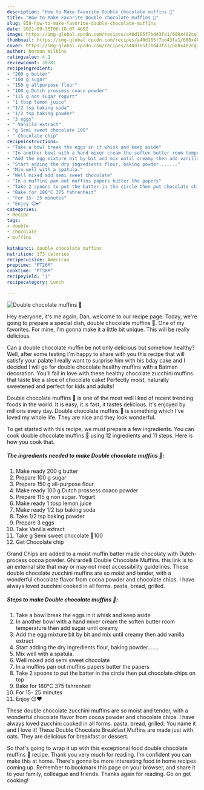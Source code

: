 ```yaml
---
description: "How to Make Favorite Double chocolate muffins 🍫"
title: "How to Make Favorite Double chocolate muffins 🍫"
slug: 859-how-to-make-favorite-double-chocolate-muffins
date: 2021-09-30T06:18:07.469Z
image: https://img-global.cpcdn.com/recipes/a40d165f7bd43fa1/680x482cq70/double-chocolate-muffins-recipe-main-photo.jpg
thumbnail: https://img-global.cpcdn.com/recipes/a40d165f7bd43fa1/680x482cq70/double-chocolate-muffins-recipe-main-photo.jpg
cover: https://img-global.cpcdn.com/recipes/a40d165f7bd43fa1/680x482cq70/double-chocolate-muffins-recipe-main-photo.jpg
author: Norman Wilkins
ratingvalue: 4.1
reviewcount: 39781
recipeingredient:
- "200 g butter"
- "100 g sugar"
- "150 g allpurpose flour"
- "100 g Dutch prossess coaco powder"
- "115 g non sugar Yogurt"
- "1 tbsp lemon juice"
- "1/2 tsp baking soda"
- "1/2 tsp baking powder"
- "3 eggs"
- " Vanilla extract"
- "g Semi sweet chocolate 100"
- " Chocolate chip"
recipeinstructions:
- "Take a bowl break the eggs in it whisk and keep aside"
- "In another bowl with a hand mixer cream the soften butter room temperature then add sugar until creamy"
- "Add the egg mixture bit by bit and mix until creamy then add vanilla extract"
- "Start adding the dry ingredients flour, baking powder......."
- "Mix well with a spatula."
- "Well mixed add semi sweet chocolate"
- "In a muffins pan out muffins papers butter the papers"
- "Take 2 spoons to put the batter in the circle then put chocolate chips on top"
- "Bake for 180°C 375 fahrenheit"
- "For 15- 25 minutes"
- "Enjoy 😊❤️"
categories:
- Recipe
tags:
- double
- chocolate
- muffins

katakunci: double chocolate muffins 
nutrition: 173 calories
recipecuisine: American
preptime: "PT26M"
cooktime: "PT38M"
recipeyield: "1"
recipecategory: Lunch

---
```



![Double chocolate muffins 🍫](https://img-global.cpcdn.com/recipes/a40d165f7bd43fa1/680x482cq70/double-chocolate-muffins-recipe-main-photo.jpg)

Hey everyone, it's me again, Dan, welcome to our recipe page. Today, we're going to prepare a special dish, double chocolate muffins 🍫. One of my favorites. For mine, I'm gonna make it a little bit unique. This will be really delicious.

Can a double chocolate muffin be not only delicious but somehow healthy? Well, after some testing I&#39;m happy to share with you this recipe that will satisfy your palate I really want to surprise him with his bday cake and I decided I will go for double chocolate healthy muffins with a Batman decoration. You&#39;ll fall in love with these healthy chocolate zucchini muffins that taste like a slice of chocolate cake! Perfectly moist, naturally sweetened and perfect for kids and adults!

Double chocolate muffins 🍫 is one of the most well liked of recent trending foods in the world. It is easy, it is fast, it tastes delicious. It's enjoyed by millions every day. Double chocolate muffins 🍫 is something which I've loved my whole life. They are nice and they look wonderful.


To get started with this recipe, we must prepare a few ingredients. You can cook double chocolate muffins 🍫 using 12 ingredients and 11 steps. Here is how you cook that.

<!--inarticleads1-->

##### The ingredients needed to make Double chocolate muffins 🍫:

1. Make ready 200 g butter
1. Prepare 100 g sugar
1. Prepare 150 g all-purpose flour
1. Make ready 100 g Dutch prossess coaco powder
1. Prepare 115 g non sugar. Yogurt
1. Make ready 1 tbsp lemon juice
1. Make ready 1/2 tsp baking soda
1. Take 1/2 tsp baking powder
1. Prepare 3 eggs
1. Take  Vanilla extract
1. Take g Semi sweet chocolate 🍫100
1. Get  Chocolate chip


Grand Chips are added to a moist muffin batter made chocolaty with Dutch-process cocoa powder. Ghirardelli Double Chocolate Muffins. this link is to an external site that may or may not meet accessibility guidelines. These double chocolate zucchini muffins are so moist and tender, with a wonderful chocolate flavor from cocoa powder and chocolate chips. I have always loved zucchini cooked in all forms. pasta, bread, grilled. 

<!--inarticleads2-->

##### Steps to make Double chocolate muffins 🍫:

1. Take a bowl break the eggs in it whisk and keep aside
1. In another bowl with a hand mixer cream the soften butter room temperature then add sugar until creamy
1. Add the egg mixture bit by bit and mix until creamy then add vanilla extract
1. Start adding the dry ingredients flour, baking powder.......
1. Mix well with a spatula.
1. Well mixed add semi sweet chocolate
1. In a muffins pan out muffins papers butter the papers
1. Take 2 spoons to put the batter in the circle then put chocolate chips on top
1. Bake for 180°C 375 fahrenheit
1. For 15- 25 minutes
1. Enjoy 😊❤️


These double chocolate zucchini muffins are so moist and tender, with a wonderful chocolate flavor from cocoa powder and chocolate chips. I have always loved zucchini cooked in all forms. pasta, bread, grilled. You name it and I love it! These Double Chocolate Breakfast Muffins are made just with oats. They are delicious for breakfast or dessert. 

So that's going to wrap it up with this exceptional food double chocolate muffins 🍫 recipe. Thank you very much for reading. I'm confident you can make this at home. There's gonna be more interesting food in home recipes coming up. Remember to bookmark this page on your browser, and share it to your family, colleague and friends. Thanks again for reading. Go on get cooking!
